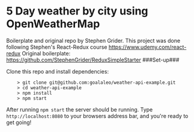 # 5 Day weather by city using OpenWeatherMap

Boilerplate and original repo by Stephen Grider.
This project was done following Stephen's React-Redux course https://www.udemy.com/react-redux
Original boilerplate:
https://github.com/StephenGrider/ReduxSimpleStarter
###Set-up###

Clone this repo and install dependencies:

```
	> git clone git@github.com:goalaleo/weather-api-example.git
	> cd weather-api-example
	> npm install
	> npm start
```

After running `npm start` the server should be running.
Type `http://localhost:8080` to your browsers address bar,
and you're ready to get going!
